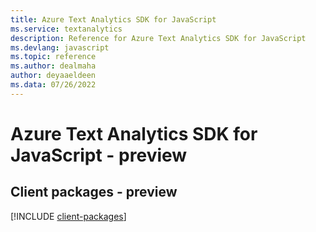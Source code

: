 ```yaml
---
title: Azure Text Analytics SDK for JavaScript
ms.service: textanalytics
description: Reference for Azure Text Analytics SDK for JavaScript
ms.devlang: javascript
ms.topic: reference
ms.author: dealmaha
author: deyaaeldeen
ms.data: 07/26/2022
---
```

# Azure Text Analytics SDK for JavaScript - preview

## Client packages - preview
[!INCLUDE [client-packages](text-analytics-client-index.md)]